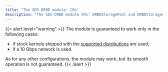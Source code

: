 ```yaml
---
title: "The SDS-DRBD module: CRs"
description: "The SDS-DRBD module CRs: DRBDStoragePool and DRBDStorageClass."
---
```


{{< alert level="warning" >}}
The module is guaranteed to work only in the following cases:
- if stock kernels shipped with the [supported distributions](https://deckhouse.io/documentation/v1/supported_versions.html#linux) are used;
- if a 10 Gbps network is used.

As for any other configurations, the module may work, but its smooth operation is not guaranteed.
{{< /alert >}}

